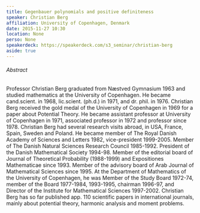 ```yaml
---
title: Gegenbauer polynomials and positive definiteness
speaker: Christian Berg
affiliation: University of Copenhagen, Denmark
date: 2015-11-27 10:30
location: None
perso: None
speakerdeck: https://speakerdeck.com/s3_seminar/christian-berg
aside: true
---
```


###### Abstract
Professor Christian Berg graduated from Næstved Gymnasium 1963 and
studied mathematics at the University of Copenhagen. He became
cand.scient. in 1968, lic.scient. (ph.d.) in 1971, and dr. phil. in
1976. Christian Berg received the gold medal of the University of
Copenhagen in 1969 for a paper about Potential Theory. He became
assistant professor at University of Copenhagen in 1971, associated
professor in 1972 and professor since 1978. Christian Berg had several
research visits abroad, in USA, France, Spain, Sweden and Poland. He
became member of The Royal Danish Academy of Sciences and Letters
1982, vice-president 1999-2005. Member of The Danish Natural Sciences
Research Council 1985-1992. President of the Danish Mathematical
Society 1994-98. Member of the editorial board of Journal of
Theoretical Probability (1988-1999) and Expositiones Mathematicae
since 1993. Member of the advisory board of Arab Journal of
Mathematical Sciences since 1995. At the Department of Mathematics of
the University of Copenhagen, he was Member of the Study Board
1972-74, member of the Board 1977-1984, 1993-1995, chairman 1996-97,
and Director of the Institute for Mathematical Sciences 1997-2002.
Christian Berg has so far published app. 110 scientific papers in
international journals, mainly about potential theory, harmonic
analysis and moment problems.